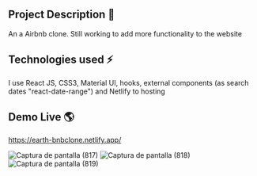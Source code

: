 ## Project Description 🚀
An a Airbnb clone.
Still working to add more functionality to the website

## Technologies used ⚡
I use React JS, CSS3, Material UI, hooks, external components (as search dates "react-date-range") and Netlify to hosting

## Demo Live 🌎
https://earth-bnbclone.netlify.app/


![Captura de pantalla (817)](https://user-images.githubusercontent.com/69057485/154877913-3afd1071-5f61-440d-926c-f52dbaeaebb6.png)
![Captura de pantalla (818)](https://user-images.githubusercontent.com/69057485/154877928-93c2734e-fdb4-4180-8e76-c4fd592f444f.png)
![Captura de pantalla (819)](https://user-images.githubusercontent.com/69057485/154877938-6f643511-8207-4d7a-997e-1742e33db065.png)
